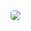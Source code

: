<img src="https://cdn.discordapp.com/attachments/1240333717797343233/1247516926847094784/image.png?ex=6660502d&is=665efead&hm=2971a0d05fde4befdedad029d669bb49b384624235ed7dcdd9d1e96ab31d51b2&"  style="border-radius: 5px;"/>
